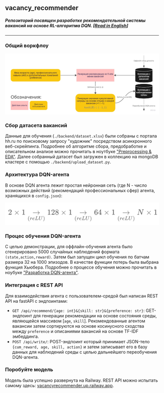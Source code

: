 ## vacancy_recommender
##### Репозиторий посвящен разработке рекомендательной системы вакансий на основе RL-алгоритма DQN. [[Read in English](https://github.com/turkunov/vacancy_recommender/blob/main/README_en.md)]
---
### Общий воркфлоу

![img.png](research/workflow.jpg)

### Сбор датасета вакансий
Данные для обучения (`./backend/dataset.xlsx`) были собраны с портала hh.ru по поисковому запросу "художник" посредством асинхронного веб-скрейпинга. Подробнее об алгоритме сбора, предобработке и описательном анализе можно прочитать в ноутбуке ["Preprocessing & EDA"](https://github.com/turkunov/vacancy_recommender/blob/main/research/preprocessing_eda.ipynb). Далее собранный датасет был загружен в коллекцию на mongoDB кластере с помощью `./backend/upload_dataset.py`.

### Архитектура DQN-агента
В основе DQN агента лежит простая нейронная сеть (где N - число возможных действий (рекомендаций профессиональных сфер) агента, хранящихся в `config.json`): 

![img.png](research/dqn_net.png)

### Процес обучения DQN-агента
С целью демонстрации, для оффлайн-обучения агента было сгенерировано 5000 случайных наблюдений формата `(state,action,reward)`. Затем был запущен цикл обучения по батчам размера 32 на 1000 эпизодов. В качестве функции потерь была выбрана функция Хьюбера. Подробнее о процессе обучения можно прочитать в ноубуке ["Разработка DQN-агента"](https://github.com/turkunov/vacancy_recommender/blob/main/research/dqn_agent.ipynb).

### Интеграция с REST API
Для взаимодействия агента с пользователем-средой был написан REST API на fastAPI с эндпоинтами:
* `GET /api/recommend/{age: int}&{skill: str}&{preference: str}`: GET-эндпоинт для генерации рекомендации на основе состояния среды, являющейся массивом [`age`, `skill`]. Рекомендованные агентом вакансии затем сортируются на основе косинусного сходства между `preference` и описаниями вакансий на основе TF-IDF эмбеддинга.
* `POST /api/write/`: POST-эндпоинт который принимает JSON-тело `{cum_reward, age, skill, action}` и затем записывает его в базу данных для наблюдений среды с целью дальнейшего переобучения DQN-агента.

### Поробуйте модель 
Модель была успешно развернута на Railway. REST API можно испытать самому здесь: [vacancyrecommender.up.railway.app](https://vacancyrecommender.up.railway.app/).
